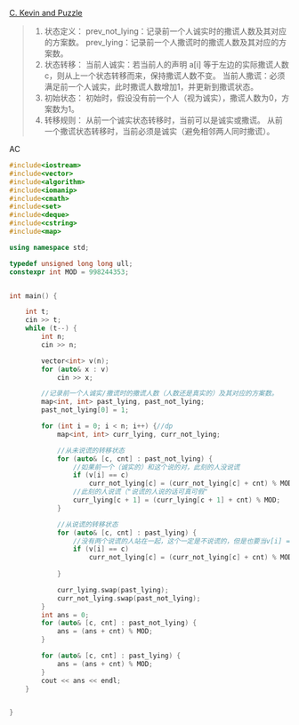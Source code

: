 [C. Kevin and Puzzle](https://codeforces.com/problemset/problem/2061/C)

>1. 状态定义：
prev_not_lying：记录前一个人诚实时的撒谎人数及其对应的方案数。
prev_lying：记录前一个人撒谎时的撒谎人数及其对应的方案数。
>2. 状态转移：
当前人诚实：若当前人的声明 a[i] 等于左边的实际撒谎人数 c，则从上一个状态转移而来，保持撒谎人数不变。
当前人撒谎：必须满足前一个人诚实，此时撒谎人数增加1，并更新到撒谎状态。
>3. 初始状态：
初始时，假设没有前一个人（视为诚实），撒谎人数为0，方案数为1。
>4. 转移规则：
从前一个诚实状态转移时，当前可以是诚实或撒谎。
从前一个撒谎状态转移时，当前必须是诚实（避免相邻两人同时撒谎）。

AC
```c++
#include<iostream>
#include<vector>
#include<algorithm>
#include<iomanip>
#include<cmath>
#include<set>
#include<deque>
#include<cstring>
#include<map>

using namespace std;

typedef unsigned long long ull;
constexpr int MOD = 998244353;


int main() {

	int t;
	cin >> t;
	while (t--) {
		int n;
		cin >> n;

		vector<int> v(n);
		for (auto& x : v)
			cin >> x;

		//记录前一个人诚实/撒谎时的撒谎人数（人数还是真实的）及其对应的方案数。
		map<int, int> past_lying, past_not_lying;
		past_not_lying[0] = 1;

		for (int i = 0; i < n; i++) {//dp
			map<int, int> curr_lying, curr_not_lying;

			//从未说谎的转移状态
			for (auto& [c, cnt] : past_not_lying) {
				//如果前一个（诚实的）和这个说的对，此刻的人没说谎
				if (v[i] == c)
					curr_not_lying[c] = (curr_not_lying[c] + cnt) % MOD;
				//此刻的人说谎（"说谎的人说的话可真可假"
				curr_lying[c + 1] = (curr_lying[c + 1] + cnt) % MOD;
			}

			//从说谎的转移状态
			for (auto& [c, cnt] : past_lying) {
				//没有两个说谎的人站在一起，这个一定是不说谎的，但是也要当v[i] == c再转移状态
				if (v[i] == c)
					curr_not_lying[c] = (curr_not_lying[c] + cnt) % MOD;
				
			}

			curr_lying.swap(past_lying);
			curr_not_lying.swap(past_not_lying);
		}
		int ans = 0;
		for (auto& [c, cnt] : past_not_lying) {
			ans = (ans + cnt) % MOD;
		}

		for (auto& [c, cnt] : past_lying) {
			ans = (ans + cnt) % MOD;
		}
		cout << ans << endl;
	}


}
```